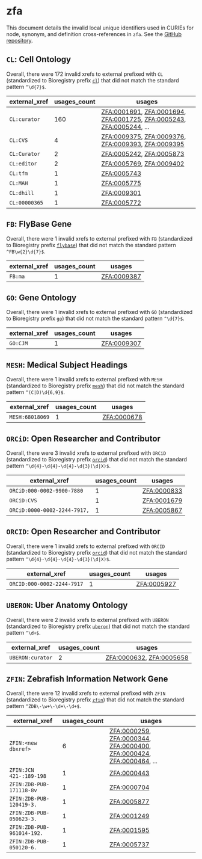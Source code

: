 # zfa

This document details the invalid local unique identifiers used in CURIEs
for node, synonym, and definition cross-references in `zfa`. See the [GitHub repository](https://github.com/cerivs/zebrafish-anatomical-ontology).


## `CL`: Cell Ontology

Overall, there were 172 invalid
xrefs to external prefixed with `CL` (standardized to Bioregistry
prefix [`cl`](https://bioregistry.io/cl)) that
did not match the standard pattern `^\d{7}$`.

| external_xref   |   usages_count | usages                                                                                                                                                                                                                                                                                                     |
|-----------------|----------------|------------------------------------------------------------------------------------------------------------------------------------------------------------------------------------------------------------------------------------------------------------------------------------------------------------|
| `CL:curator`    |            160 | [ZFA:0001691](http://purl.obolibrary.org/obo/ZFA_0001691), [ZFA:0001694](http://purl.obolibrary.org/obo/ZFA_0001694), [ZFA:0001725](http://purl.obolibrary.org/obo/ZFA_0001725), [ZFA:0005243](http://purl.obolibrary.org/obo/ZFA_0005243), [ZFA:0005244](http://purl.obolibrary.org/obo/ZFA_0005244), ... |
| `CL:CVS`        |              4 | [ZFA:0009375](http://purl.obolibrary.org/obo/ZFA_0009375), [ZFA:0009376](http://purl.obolibrary.org/obo/ZFA_0009376), [ZFA:0009393](http://purl.obolibrary.org/obo/ZFA_0009393), [ZFA:0009395](http://purl.obolibrary.org/obo/ZFA_0009395)                                                                 |
| `CL:Curator`    |              2 | [ZFA:0005242](http://purl.obolibrary.org/obo/ZFA_0005242), [ZFA:0005873](http://purl.obolibrary.org/obo/ZFA_0005873)                                                                                                                                                                                       |
| `CL:editor`     |              2 | [ZFA:0005769](http://purl.obolibrary.org/obo/ZFA_0005769), [ZFA:0009402](http://purl.obolibrary.org/obo/ZFA_0009402)                                                                                                                                                                                       |
| `CL:tfm`        |              1 | [ZFA:0005743](http://purl.obolibrary.org/obo/ZFA_0005743)                                                                                                                                                                                                                                                  |
| `CL:MAH`        |              1 | [ZFA:0005775](http://purl.obolibrary.org/obo/ZFA_0005775)                                                                                                                                                                                                                                                  |
| `CL:dhill`      |              1 | [ZFA:0009301](http://purl.obolibrary.org/obo/ZFA_0009301)                                                                                                                                                                                                                                                  |
| `CL:00000365`   |              1 | [ZFA:0005772](http://purl.obolibrary.org/obo/ZFA_0005772)                                                                                                                                                                                                                                                  |

## `FB`: FlyBase Gene

Overall, there were 1 invalid
xrefs to external prefixed with `FB` (standardized to Bioregistry
prefix [`flybase`](https://bioregistry.io/flybase)) that
did not match the standard pattern `^FB\w{2}\d{7}$`.

| external_xref   |   usages_count | usages                                                    |
|-----------------|----------------|-----------------------------------------------------------|
| `FB:ma`         |              1 | [ZFA:0009387](http://purl.obolibrary.org/obo/ZFA_0009387) |

## `GO`: Gene Ontology

Overall, there were 1 invalid
xrefs to external prefixed with `GO` (standardized to Bioregistry
prefix [`go`](https://bioregistry.io/go)) that
did not match the standard pattern `^\d{7}$`.

| external_xref   |   usages_count | usages                                                    |
|-----------------|----------------|-----------------------------------------------------------|
| `GO:CJM`        |              1 | [ZFA:0009307](http://purl.obolibrary.org/obo/ZFA_0009307) |

## `MESH`: Medical Subject Headings

Overall, there were 1 invalid
xrefs to external prefixed with `MESH` (standardized to Bioregistry
prefix [`mesh`](https://bioregistry.io/mesh)) that
did not match the standard pattern `^(C|D)\d{6,9}$`.

| external_xref   |   usages_count | usages                                                    |
|-----------------|----------------|-----------------------------------------------------------|
| `MESH:68018069` |              1 | [ZFA:0000678](http://purl.obolibrary.org/obo/ZFA_0000678) |

## `ORCiD`: Open Researcher and Contributor

Overall, there were 3 invalid
xrefs to external prefixed with `ORCiD` (standardized to Bioregistry
prefix [`orcid`](https://bioregistry.io/orcid)) that
did not match the standard pattern `^\d{4}-\d{4}-\d{4}-\d{3}(\d|X)$`.

| external_xref                |   usages_count | usages                                                    |
|------------------------------|----------------|-----------------------------------------------------------|
| `ORCiD:000-0002-9900-7880`   |              1 | [ZFA:0000833](http://purl.obolibrary.org/obo/ZFA_0000833) |
| `ORCiD:CVS`                  |              1 | [ZFA:0001679](http://purl.obolibrary.org/obo/ZFA_0001679) |
| `ORCiD:0000-0002-2244-7917,` |              1 | [ZFA:0005867](http://purl.obolibrary.org/obo/ZFA_0005867) |

## `ORCID`: Open Researcher and Contributor

Overall, there were 1 invalid
xrefs to external prefixed with `ORCID` (standardized to Bioregistry
prefix [`orcid`](https://bioregistry.io/orcid)) that
did not match the standard pattern `^\d{4}-\d{4}-\d{4}-\d{3}(\d|X)$`.

| external_xref              |   usages_count | usages                                                    |
|----------------------------|----------------|-----------------------------------------------------------|
| `ORCID:000-0002-2244-7917` |              1 | [ZFA:0005927](http://purl.obolibrary.org/obo/ZFA_0005927) |

## `UBERON`: Uber Anatomy Ontology

Overall, there were 2 invalid
xrefs to external prefixed with `UBERON` (standardized to Bioregistry
prefix [`uberon`](https://bioregistry.io/uberon)) that
did not match the standard pattern `^\d+$`.

| external_xref    |   usages_count | usages                                                                                                               |
|------------------|----------------|----------------------------------------------------------------------------------------------------------------------|
| `UBERON:curator` |              2 | [ZFA:0000632](http://purl.obolibrary.org/obo/ZFA_0000632), [ZFA:0005658](http://purl.obolibrary.org/obo/ZFA_0005658) |

## `ZFIN`: Zebrafish Information Network Gene

Overall, there were 12 invalid
xrefs to external prefixed with `ZFIN` (standardized to Bioregistry
prefix [`zfin`](https://bioregistry.io/zfin)) that
did not match the standard pattern `^ZDB\-\w+\-\d+\-\d+$`.

| external_xref              |   usages_count | usages                                                                                                                                                                                                                                                                                                     |
|----------------------------|----------------|------------------------------------------------------------------------------------------------------------------------------------------------------------------------------------------------------------------------------------------------------------------------------------------------------------|
| `ZFIN:<new dbxref>`        |              6 | [ZFA:0000259](http://purl.obolibrary.org/obo/ZFA_0000259), [ZFA:0000344](http://purl.obolibrary.org/obo/ZFA_0000344), [ZFA:0000400](http://purl.obolibrary.org/obo/ZFA_0000400), [ZFA:0000424](http://purl.obolibrary.org/obo/ZFA_0000424), [ZFA:0000464](http://purl.obolibrary.org/obo/ZFA_0000464), ... |
| `ZFIN:JCN 421-:189-198`    |              1 | [ZFA:0000443](http://purl.obolibrary.org/obo/ZFA_0000443)                                                                                                                                                                                                                                                  |
| `ZFIN:ZDB-PUB-171118-8v`   |              1 | [ZFA:0000704](http://purl.obolibrary.org/obo/ZFA_0000704)                                                                                                                                                                                                                                                  |
| `ZFIN:ZDB-PUB-120419-3.`   |              1 | [ZFA:0005877](http://purl.obolibrary.org/obo/ZFA_0005877)                                                                                                                                                                                                                                                  |
| `ZFIN:ZDB-PUB-050623-3.`   |              1 | [ZFA:0001249](http://purl.obolibrary.org/obo/ZFA_0001249)                                                                                                                                                                                                                                                  |
| `ZFIN:ZDB-PUB-961014-192.` |              1 | [ZFA:0001595](http://purl.obolibrary.org/obo/ZFA_0001595)                                                                                                                                                                                                                                                  |
| `ZFIN:ZDB-PUB-050120-6.`   |              1 | [ZFA:0005737](http://purl.obolibrary.org/obo/ZFA_0005737)                                                                                                                                                                                                                                                  |

